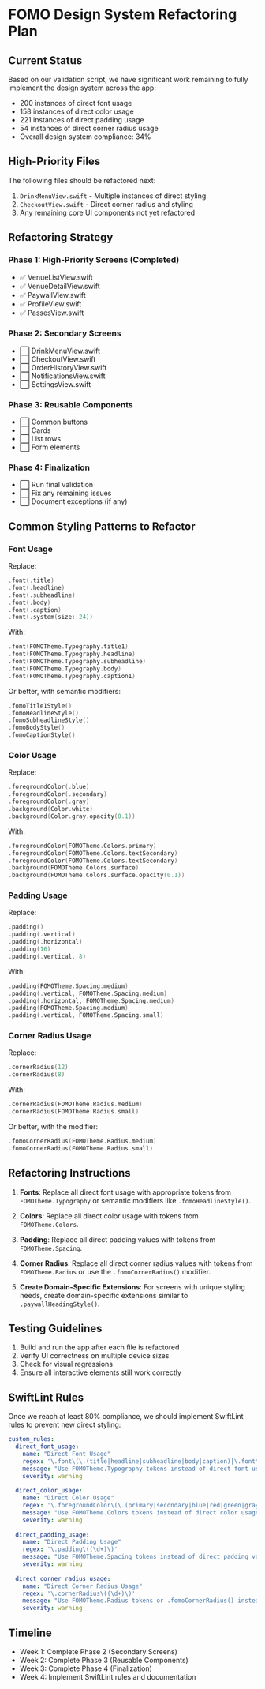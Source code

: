 # FOMO Design System Refactoring Plan

## Current Status

Based on our validation script, we have significant work remaining to fully implement the design system across the app:

- 200 instances of direct font usage
- 158 instances of direct color usage
- 221 instances of direct padding usage
- 54 instances of direct corner radius usage
- Overall design system compliance: 34%

## High-Priority Files

The following files should be refactored next:

1. `DrinkMenuView.swift` - Multiple instances of direct styling
2. `CheckoutView.swift` - Direct corner radius and styling
3. Any remaining core UI components not yet refactored

## Refactoring Strategy

### Phase 1: High-Priority Screens (Completed)
- ✅ VenueListView.swift
- ✅ VenueDetailView.swift
- ✅ PaywallView.swift
- ✅ ProfileView.swift
- ✅ PassesView.swift

### Phase 2: Secondary Screens
- ⬜️ DrinkMenuView.swift
- ⬜️ CheckoutView.swift
- ⬜️ OrderHistoryView.swift
- ⬜️ NotificationsView.swift
- ⬜️ SettingsView.swift

### Phase 3: Reusable Components
- ⬜️ Common buttons
- ⬜️ Cards
- ⬜️ List rows
- ⬜️ Form elements

### Phase 4: Finalization
- ⬜️ Run final validation
- ⬜️ Fix any remaining issues
- ⬜️ Document exceptions (if any)

## Common Styling Patterns to Refactor

### Font Usage

Replace:
```swift
.font(.title)
.font(.headline)
.font(.subheadline)
.font(.body)
.font(.caption)
.font(.system(size: 24))
```

With:
```swift
.font(FOMOTheme.Typography.title1)
.font(FOMOTheme.Typography.headline)
.font(FOMOTheme.Typography.subheadline)
.font(FOMOTheme.Typography.body)
.font(FOMOTheme.Typography.caption1)
```

Or better, with semantic modifiers:
```swift
.fomoTitle1Style()
.fomoHeadlineStyle()
.fomoSubheadlineStyle()
.fomoBodyStyle()
.fomoCaptionStyle()
```

### Color Usage

Replace:
```swift
.foregroundColor(.blue)
.foregroundColor(.secondary)
.foregroundColor(.gray)
.background(Color.white)
.background(Color.gray.opacity(0.1))
```

With:
```swift
.foregroundColor(FOMOTheme.Colors.primary)
.foregroundColor(FOMOTheme.Colors.textSecondary)
.foregroundColor(FOMOTheme.Colors.textSecondary)
.background(FOMOTheme.Colors.surface)
.background(FOMOTheme.Colors.surface.opacity(0.1))
```

### Padding Usage

Replace:
```swift
.padding()
.padding(.vertical)
.padding(.horizontal)
.padding(16)
.padding(.vertical, 8)
```

With:
```swift
.padding(FOMOTheme.Spacing.medium)
.padding(.vertical, FOMOTheme.Spacing.medium)
.padding(.horizontal, FOMOTheme.Spacing.medium)
.padding(FOMOTheme.Spacing.medium)
.padding(.vertical, FOMOTheme.Spacing.small)
```

### Corner Radius Usage

Replace:
```swift
.cornerRadius(12)
.cornerRadius(8)
```

With:
```swift
.cornerRadius(FOMOTheme.Radius.medium)
.cornerRadius(FOMOTheme.Radius.small)
```

Or better, with the modifier:
```swift
.fomoCornerRadius(FOMOTheme.Radius.medium)
.fomoCornerRadius(FOMOTheme.Radius.small)
```

## Refactoring Instructions

1. **Fonts**: Replace all direct font usage with appropriate tokens from `FOMOTheme.Typography` or semantic modifiers like `.fomoHeadlineStyle()`.

2. **Colors**: Replace all direct color usage with tokens from `FOMOTheme.Colors`.

3. **Padding**: Replace all direct padding values with tokens from `FOMOTheme.Spacing`.

4. **Corner Radius**: Replace all direct corner radius values with tokens from `FOMOTheme.Radius` or use the `.fomoCornerRadius()` modifier.

5. **Create Domain-Specific Extensions**: For screens with unique styling needs, create domain-specific extensions similar to `.paywallHeadingStyle()`.

## Testing Guidelines

1. Build and run the app after each file is refactored
2. Verify UI correctness on multiple device sizes
3. Check for visual regressions
4. Ensure all interactive elements still work correctly

## SwiftLint Rules

Once we reach at least 80% compliance, we should implement SwiftLint rules to prevent new direct styling:

```yaml
custom_rules:
  direct_font_usage:
    name: "Direct Font Usage"
    regex: '\.font\(\.(title|headline|subheadline|body|caption)|\.font\(\.system'
    message: "Use FOMOTheme.Typography tokens instead of direct font usage"
    severity: warning
    
  direct_color_usage:
    name: "Direct Color Usage"
    regex: '\.foregroundColor\(\.(primary|secondary|blue|red|green|gray|black|white)\)|\.background\(Color\.'
    message: "Use FOMOTheme.Colors tokens instead of direct color usage"
    severity: warning
    
  direct_padding_usage:
    name: "Direct Padding Usage"
    regex: '\.padding\((\d+)\)'
    message: "Use FOMOTheme.Spacing tokens instead of direct padding values"
    severity: warning
    
  direct_corner_radius_usage:
    name: "Direct Corner Radius Usage"
    regex: '\.cornerRadius\((\d+)\)'
    message: "Use FOMOTheme.Radius tokens or .fomoCornerRadius() instead of direct corner radius values"
    severity: warning
```

## Timeline

- Week 1: Complete Phase 2 (Secondary Screens)
- Week 2: Complete Phase 3 (Reusable Components)
- Week 3: Complete Phase 4 (Finalization)
- Week 4: Implement SwiftLint rules and documentation 